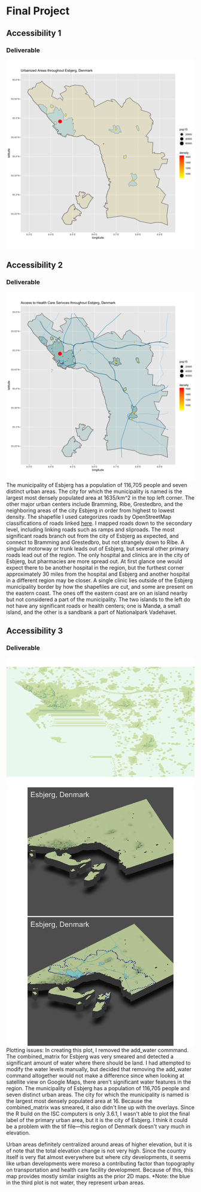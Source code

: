 # Final Project
## Accessibility 1
### Deliverable
![](es.png)

## Accessibility 2
### Deliverable
![](es_roadhealthpop.png)
The municipality of Esbjerg has a population of 116,705 people and seven distinct urban areas. The city for which the municipality is named is the largest most densely populated  area at 1635/km^2 in the top left corner. The other major urban centers include Bramming, Ribe, Grestedbro, and the neighboring areas of the city Esbjerg in order from highest to lowest density. The shapefile I used categorizes roads by OpenStreetMap classifications of roads linked [here](https://wiki.openstreetmap.org/wiki/Key:highway). I mapped roads down to the secondary level, including linking roads such as ramps and sliproads. The most significant roads branch out from the city of Esbjerg as expected, and connect to Bramming and Grestedbro, but not strangely down to Ribe. A singular motorway or trunk leads out of Esbjerg, but several other primary roads lead out of the region. The only hospital and clinics are in the city of Esbjerg, but pharmacies are more spread out. At first glance one would expect there to be another hospital in the region, but the furthest corner approximately 30 miles from the hospital and Esbjerg and another hospital in a different region may be closer. A single clinic lies outside of the Esbjerg municipality border by how the shapefiles are cut, and some are present on the eastern coast. The ones off the eastern coast are on an island nearby but not considered a part of the municipality. The two islands to the left do not have any significant roads or health centers; one is Mandø, a small island, and the other is a sandbank a part of Nationalpark Vadehavet.

## Accessibility 3
### Deliverable
![](smearedmatrix.png)
![](nooverlay.png)
![](alloverlay.png)
Plotting issues: In creating this plot, I removed the add_water commmand. The combined_matrix for Esbjerg was very smeared and detected a significant amount of water where there should be land. I had attempted to modify the water levels manually, but decided that removing the add_water command altogether would not make a difference since when looking at satellite view on Google Maps, there aren't significant water features in the region. The municipality of Esbjerg has a population of 116,705 people and seven distinct urban areas. The city for which the municipality is named is the largest most densely populated  area at 16. Because the combined_matrix was smeared, it also didn't line up with the overlays. Since the R build on the ISC computers is only 3.6.1, I wasn't able to plot the final label of the primary urban area, but it is the city of Esbjerg. I think it could be a problem with the tif file—this region of Denmark doesn't vary much in elevation.

Urban areas definitely centralized around areas of higher elevation, but it is of note that the total elevation change is not very high. Since the country itself is very flat almost everywhere but where city developments, it seems like urban developments were moreso a contributing factor than topography on transportation and health care facility development. Because of this, this map provides mostly similar insights as the prior 2D maps. *Note: the blue in the third plot is not water, they represent urban areas.

